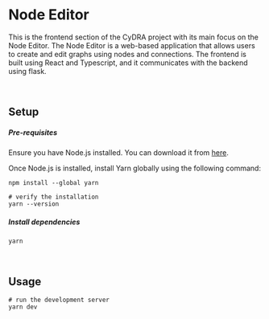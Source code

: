 # Node Editor

This is the frontend section of the CyDRA project with its main focus on the Node Editor. The Node Editor is a web-based application that allows users to create and edit graphs using nodes and connections. The frontend is built using React and Typescript, and it communicates with the backend using flask.

<br/>

## Setup

##### Pre-requisites
Ensure you have Node.js installed. You can download it from [here](https://nodejs.org/en/download).

Once Node.js is installed, install Yarn globally using the following command:
```shell
npm install --global yarn

# verify the installation
yarn --version
```

##### Install dependencies
```shell
yarn
```


<br/>

## Usage

```shell
# run the development server
yarn dev 
```
